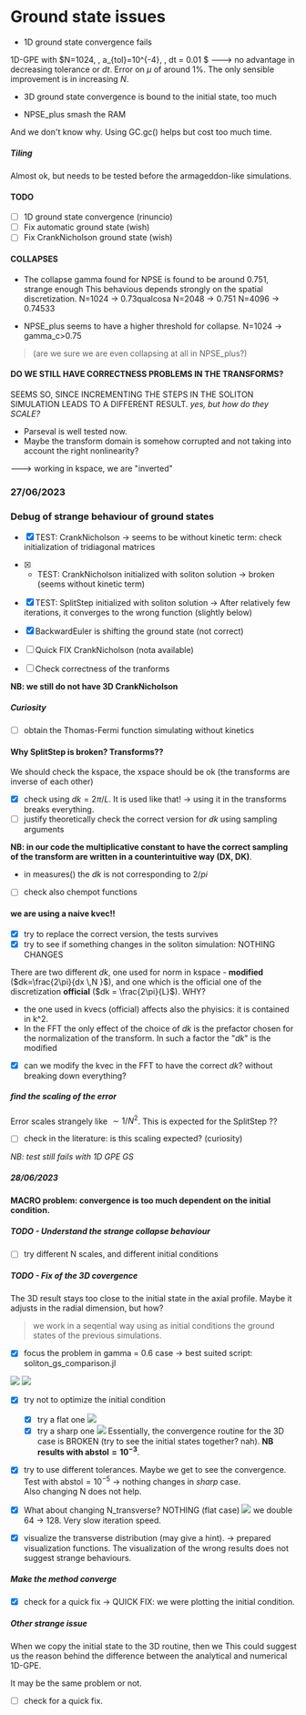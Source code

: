 # Ground state issues
- 1D ground state convergence fails
 
1D-GPE with $N=1024, \, a_{tol}=10^{-4}, \, dt = 0.01 $ 
---> no advantage in decreasing tolerance or $dt$.
 Error on $\mu$ of around $1\%$. The only sensible improvement is in increasing $N$.

- 3D ground state convergence is bound to the initial state, too much

- NPSE_plus smash the RAM

And we don't know why. Using GC.gc() helps but cost too much time.


##### Tiling 
Almost ok, but needs to be tested before the armageddon-like simulations.

#### TODO
- [ ] 1D ground state convergence (rinuncio)
- [ ] Fix automatic ground state (wish)
- [ ] Fix CrankNicholson ground state (wish)

#### COLLAPSES
- The collapse gamma found for NPSE is found to be around 0.751, strange enough
This behavious depends strongly on the spatial discretization.
N=1024 -> 0.73qualcosa
N=2048 -> 0.751
N=4096 -> 0.74533

- NPSE_plus seems to have a higher threshold for collapse.
N=1024 -> gamma_c>0.75
> (are we sure we are even collapsing at all in NPSE_plus?) 


#### DO WE STILL HAVE CORRECTNESS PROBLEMS IN THE TRANSFORMS? 
 SEEMS SO, SINCE INCREMENTING THE STEPS IN THE SOLITON SIMULATION LEADS TO A DIFFERENT RESULT. _yes, but how do they SCALE?_
 - Parseval is well tested now.
- Maybe the transform domain is somehow corrupted and not taking into account the right nonlinearity?

---> working in kspace, we are "inverted"

### 27/06/2023
### Debug of strange behaviour of ground states
- [x] TEST: CrankNicholson -> seems to be without kinetic term: check initialization of tridiagonal matrices
- [x] - TEST: CrankNicholson initialized with soliton solution -> broken (seems without kinetic term)
- [x] TEST: SplitStep initialized with soliton solution -> After relatively few iterations, it converges to the wrong function (slightly below)  
- [x] BackwardEuler is shifting the ground state (not correct)

- [ ] Quick FIX CrankNicholson (nota available)

- [ ] Check correctness of the tranforms


**NB: we still do not have 3D CrankNicholson**
##### Curiosity
- [ ] obtain the Thomas-Fermi function simulating without kinetics

#### Why SplitStep is broken? Transforms??
We should check the kspace, the xspace should be ok (the transforms are inverse of each other)
- [x] check using $dk = 2\pi/L$. It is used like that! -> using it in the transforms breaks everything.
- [ ] justify theoretically check the correct version for $dk$ using sampling arguments

**NB: in our code the multiplicative constant to have the correct sampling of the transform are written in a counterintuitive way (DX, DK)**.

- in measures() the $dk$ is not corresponding to $2/pi$
- [ ] check also chempot functions

#### we are using a naive kvec!! 
- [x] try to replace the correct version, the tests survives
- [x] try to see if something changes in the soliton simulation: NOTHING CHANGES

There are two different $dk$, one used for norm in kspace - **modified** ($dk=\frac{2\pi}{dx \,N }$), and one which is the official one of the discretization **official** ($dk = \frac{2\pi}{L}$). 
WHY?

- the one used in kvecs (official) affects also the phyisics: it is contained in k^2. 
- In the FFT the only effect of the choice of $dk$ is the prefactor chosen for the normalization of the transform. In such a factor the "$dk$" is the modified

- [x] can we modify the kvec in the FFT to have the correct $dk$? without breaking down everything?

##### find the scaling of the error
Error scales strangely like $\sim 1/N^2$. This is expected for the SplitStep ??
- [ ] check in the literature: is this scaling expected? (curiosity)

_NB: test still fails with 1D GPE GS_
##### 28/06/2023
#### MACRO problem: convergence is too much dependent on the initial condition.
##### TODO - Understand the strange collapse behaviour
- [ ] try different N scales, and different initial conditions
##### TODO - Fix of the 3D covergence
The 3D result stays too close to the initial state in the axial profile. Maybe it adjusts in the radial dimension, but how?
> we work in a seqential way using as initial conditions the ground states of the previous simulations.
- [x] focus the problem in gamma = 0.6 case -> best suited script: soliton_gs_comparison.jl

![](2023-06-28-13-52-22.png)
![](2023-06-28-13-52-50.png)
- [x] try not to optimize the initial condition
  - [x] try a flat one
  ![](2023-06-28-13-53-30.png)
  - [x] try a sharp one
  ![](2023-06-28-13-53-00.png)
  Essentially, the convergence routine for the 3D case is BROKEN (try to see the initial states together? nah).
  **NB results with $\text{abstol} = 10^{-3}$**.
- [x] try to use different tolerances. Maybe we get to see the convergence. Test with $\text{abstol} = 10^{-5}$ -> nothing changes in _sharp_ case.   
Also changing N does not help.
- [x] What about changing N_transverse? NOTHING (flat case)
![](2023-06-28-14-31-38.png)
we double 64 -> 128. Very slow iteration speed. 
- [x] visualize the transverse distribution (may give a hint).
-> prepared visualization functions. The visualization of the wrong results does not suggest strange behaviours.


##### Make the method converge
- [x] check for a quick fix -> QUICK FIX: we were plotting the initial condition.

##### Other strange issue
When we copy the initial state to the 3D routine, then we 
This could suggest us the reason behind the difference between the analytical and numerical 1D-GPE.

It may be the same problem or not.

- [ ] check for a quick fix.